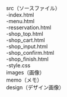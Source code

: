 src（ソースファイル）  
-index.html  
-menu.html  
-resservation.html  
-shop_top.html  
-shop_cart.html  
-shop_input.html  
-shop_confirm.html  
-shop_finish.html  
-style.css  
images（画像）  
memo（メモ）  
design（デザイン画像）  
